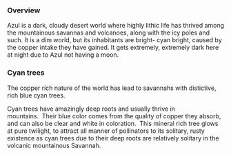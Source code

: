 
### Overview

Azul is a dark, cloudy desert world where highly lithic life has thrived among the mountainous savannas and volcanoes, along with the icy poles and such.  It is a dim world, but its inhabitants are bright- cyan bright, caused by the copper intake they have gained.  It gets extremely, extremely dark here at night due to Azul not having a moon.

### Cyan trees

The copper rich nature of the world has lead to savannahs with distictive, rich blue cyan trees.

Cyan trees have amazingly deep roots and usually thrive in mountains.  Their blue color comes from the quality of copper they absorb, and can also be clear and white in coloration.  This mineral rich tree glows at pure twilight, to attract all manner of pollinators to its solitary, rusty existence as cyan trees due to their deep roots are relatively solitary in the volcanic mountainous Savannah.

